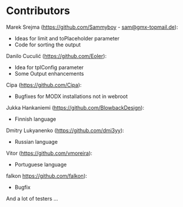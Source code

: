 Contributors
================================================================================

Marek Srejma  (https://github.com/Sammyboy - sam@gmx-topmail.de): 
- Ideas for limit and toPlaceholder parameter
- Code for sorting the output

Danilo Cuculić (https://github.com/Eoler):
- Idea for tplConfig parameter
- Some Output enhancements

Cipa (https://github.com/Cipa):
- Bugfixes for MODX installations not in webroot

Jukka Hankaniemi (https://github.com/BlowbackDesign):
- Finnish language

Dmitry Lukyanenko (https://github.com/dmi3yy):
- Russian language

Vitor (https://github.com/vmoreira):
- Portuguese language

falkon https://github.com/falkon):
- Bugfix

And a lot of testers ...
